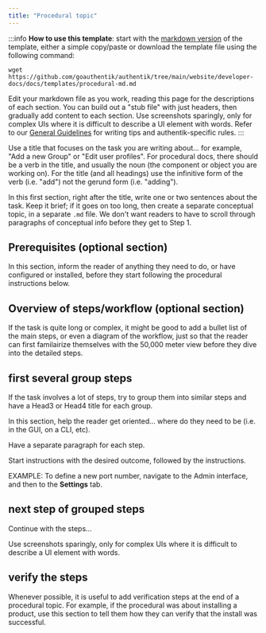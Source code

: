 ```yaml
---
title: "Procedural topic"
---
```


:::info
**How to use this template**: start with the [markdown version](./procedural-md.md) of the template, either a simple copy/paste or download the template file using the following command:

`wget https://github.com/goauthentik/authentik/tree/main/website/developer-docs/docs/templates/procedural-md.md`

Edit your markdown file as you work, reading this page for the descriptions of each section. You can build out a "stub file" with just headers, then gradually add content to each section. Use screenshots sparingly, only for complex UIs where it is difficult to describe a UI element with words. Refer to our [General Guidelines](../writing-documentation#general-guidelines) for writing tips and authentik-specific rules.
:::

Use a title that focuses on the task you are writing about... for example, "Add a new Group" or "Edit user profiles". For procedural docs, there should be a verb in the title, and usually the noun (the component or object you are working on). For the title (and all headings) use the infinitive form of the verb (i.e. "add") not the gerund form (i.e. "adding").

In this first section, right after the title, write one or two sentences about the task. Keep it brief; if it goes on too long, then create a separate conceptual topic, in a separate `.md` file. We don't want readers to have to scroll through paragraphs of conceptual info before they get to Step 1.

## Prerequisites (optional section)

In this section, inform the reader of anything they need to do, or have configured or installed, before they start following the procedural instructions below.

## Overview of steps/workflow (optional section)

If the task is quite long or complex, it might be good to add a bullet list of the main steps, or even a diagram of the workflow, just so that the reader can first familairize themselves with the 50,000 meter view before they dive into the detailed steps.

## first several group steps

If the task involves a lot of steps, try to group them into similar steps and have a Head3 or Head4 title for each group.

In this section, help the reader get oriented... where do they need to be (i.e. in the GUI, on a CLI, etc).

Have a separate paragraph for each step.

Start instructions with the desired outcome, followed by the instructions.

EXAMPLE: To define a new port number, navigate to the Admin interface, and then to the **Settings** tab.

## next step of grouped steps

Continue with the steps...

Use screenshots sparingly, only for complex UIs where it is difficult to describe a UI element with words.

## verify the steps

Whenever possible, it is useful to add verification steps at the end of a procedural topic. For example, if the procedural was about installing a product, use this section to tell them how they can verify that the install was successful.
